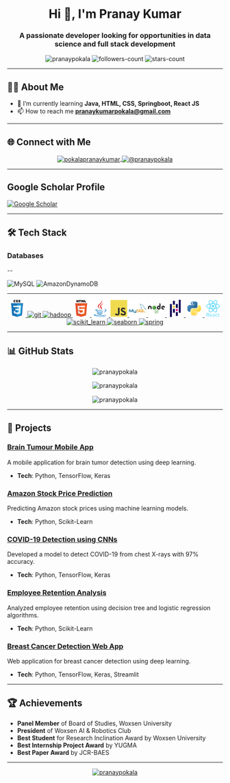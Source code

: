 <h1 align="center">Hi 👋, I'm Pranay Kumar</h1>
<h3 align="center">A passionate developer looking for opportunities in data science and full stack development</h3>

<p align="center">
  <img src="https://komarev.com/ghpvc/?username=pranaypokala&label=Profile%20views&color=0e75b6&style=flat" alt="pranaypokala" />
  <img src="https://img.shields.io/github/followers/pranaypokala?label=Followers" alt="followers-count">
  <img src="https://img.shields.io/github/stars/pranaypokala?label=Stars" alt="stars-count">
</p>

---

## 🧑‍💻 About Me

- 🌱 I’m currently learning **Java, HTML, CSS, Springboot, React JS**
- 📫 How to reach me **pranaykumarpokala@gmail.com**

---

## 🌐 Connect with Me

<p align="center">
  <a href="https://linkedin.com/in/pokalapranaykumar" target="blank">
    <img align="center" src="https://raw.githubusercontent.com/rahuldkjain/github-profile-readme-generator/master/src/images/icons/Social/linked-in-alt.svg" alt="pokalapranaykumar" height="30" width="40" />
  </a>
  <a href="https://medium.com/@pranaypokala" target="blank">
    <img align="center" src="https://raw.githubusercontent.com/rahuldkjain/github-profile-readme-generator/master/src/images/icons/Social/medium.svg" alt="@pranaypokala" height="30" width="40" />
  </a>
</p>

---

## Google Scholar Profile

[![Google Scholar](https://img.shields.io/badge/Google%20Scholar-4285F4?style=for-the-badge&logo=google-scholar&logoColor=white)](https://scholar.google.com/citations?user=G6QX47wAAAAJ&hl=en)

---

## 🛠️ Tech Stack

### Databases

--
 
![MySQL](https://img.shields.io/badge/mysql-4479A1.svg?style=for-the-badge&logo=mysql&logoColor=white)
![AmazonDynamoDB](https://img.shields.io/badge/Amazon%20DynamoDB-4053D6?style=for-the-badge&logo=Amazon%20DynamoDB&logoColor=white)

---



<p align="center"> 
  <a href="https://www.w3schools.com/css/" target="_blank" rel="noreferrer"> 
    <img src="https://raw.githubusercontent.com/devicons/devicon/master/icons/css3/css3-original-wordmark.svg" alt="css3" width="40" height="40"/> 
  </a> 
  <a href="https://git-scm.com/" target="_blank" rel="noreferrer"> 
    <img src="https://www.vectorlogo.zone/logos/git-scm/git-scm-icon.svg" alt="git" width="40" height="40"/> 
  </a> 
  <a href="https://hadoop.apache.org/" target="_blank" rel="noreferrer"> 
    <img src="https://www.vectorlogo.zone/logos/apache_hadoop/apache_hadoop-icon.svg" alt="hadoop" width="40" height="40"/> 
  </a> 
  <a href="https://www.w3.org/html/" target="_blank" rel="noreferrer"> 
    <img src="https://raw.githubusercontent.com/devicons/devicon/master/icons/html5/html5-original-wordmark.svg" alt="html5" width="40" height="40"/> 
  </a> 
  <a href="https://www.java.com" target="_blank" rel="noreferrer"> 
    <img src="https://raw.githubusercontent.com/devicons/devicon/master/icons/java/java-original.svg" alt="java" width="40" height="40"/> 
  </a> 
  <a href="https://developer.mozilla.org/en-US/docs/Web/JavaScript" target="_blank" rel="noreferrer"> 
    <img src="https://raw.githubusercontent.com/devicons/devicon/master/icons/javascript/javascript-original.svg" alt="javascript" width="40" height="40"/> 
  </a> 
  <a href="https://www.mysql.com/" target="_blank" rel="noreferrer"> 
    <img src="https://raw.githubusercontent.com/devicons/devicon/master/icons/mysql/mysql-original-wordmark.svg" alt="mysql" width="40" height="40"/> 
  </a> 
  <a href="https://nodejs.org" target="_blank" rel="noreferrer"> 
    <img src="https://raw.githubusercontent.com/devicons/devicon/master/icons/nodejs/nodejs-original-wordmark.svg" alt="nodejs" width="40" height="40"/> 
  </a> 
  <a href="https://pandas.pydata.org/" target="_blank" rel="noreferrer"> 
    <img src="https://raw.githubusercontent.com/devicons/devicon/2ae2a900d2f041da66e950e4d48052658d850630/icons/pandas/pandas-original.svg" alt="pandas" width="40" height="40"/> 
  </a> 
  <a href="https://www.python.org" target="_blank" rel="noreferrer"> 
    <img src="https://raw.githubusercontent.com/devicons/devicon/master/icons/python/python-original.svg" alt="python" width="40" height="40"/> 
  </a> 
  <a href="https://reactjs.org/" target="_blank" rel="noreferrer"> 
    <img src="https://raw.githubusercontent.com/devicons/devicon/master/icons/react/react-original-wordmark.svg" alt="react" width="40" height="40"/> 
  </a> 
  <a href="https://scikit-learn.org/" target="_blank" rel="noreferrer"> 
    <img src="https://upload.wikimedia.org/wikipedia/commons/0/05/Scikit_learn_logo_small.svg" alt="scikit_learn" width="40" height="40"/> 
  </a> 
  <a href="https://seaborn.pydata.org/" target="_blank" rel="noreferrer"> 
    <img src="https://seaborn.pydata.org/_images/logo-mark-lightbg.svg" alt="seaborn" width="40" height="40"/> 
  </a> 
  <a href="https://spring.io/" target="_blank" rel="noreferrer"> 
    <img src="https://www.vectorlogo.zone/logos/springio/springio-icon.svg" alt="spring" width="40" height="40"/> 
  </a> 
</p>

---

## 📊 GitHub Stats

<p align="center">
  <img align="center" src="https://github-readme-stats.vercel.app/api?username=pranaypokala&show_icons=true&theme=radical" alt="pranaypokala" />
</p>

<p align="center">
  <img align="center" src="https://github-readme-stats.vercel.app/api/top-langs/?username=pranaypokala&layout=compact&theme=radical" alt="pranaypokala" />
</p>

<p align="center">
  <img align="center" src="https://github-readme-streak-stats.herokuapp.com/?user=pranaypokala&theme=radical" alt="pranaypokala" />
</p>

---

## 🚀 Projects

### [Brain Tumour Mobile App](https://github.com/pranaypokala/brain-tumour-mobile-app)
A mobile application for brain tumor detection using deep learning.
- **Tech**: Python, TensorFlow, Keras

### [Amazon Stock Price Prediction](https://github.com/pranaypokala/amazon-stock-price-prediction)
Predicting Amazon stock prices using machine learning models.
- **Tech**: Python, Scikit-Learn

### [COVID-19 Detection using CNNs](https://github.com/pranaypokala/covid19-detection)
Developed a model to detect COVID-19 from chest X-rays with 97% accuracy.
- **Tech**: Python, TensorFlow, Keras

### [Employee Retention Analysis](https://github.com/pranaypokala/employee-retention-analysis)
Analyzed employee retention using decision tree and logistic regression algorithms.
- **Tech**: Python, Scikit-Learn

### [Breast Cancer Detection Web App](https://github.com/pranaypokala/breast-cancer-detection)
Web application for breast cancer detection using deep learning.
- **Tech**: Python, TensorFlow, Keras, Streamlit

---

## 🏆 Achievements

- **Panel Member** of Board of Studies, Woxsen University
- **President** of Woxsen AI & Robotics Club
- **Best Student** for Research Inclination Award by Woxsen University
- **Best Internship Project Award** by YUGMA
- **Best Paper Award** by JCR-BAES

---

<p align="center">
  <a href="https://github.com/ryo-ma/github-profile-trophy"><img src="https://github-profile-trophy.vercel.app/?username=pranaypokala&theme=darkhub&row=1&no-frame=true&margin-w=15" alt="pranaypokala" /></a>
</p>

